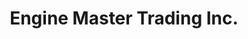 ---
title: "Engine Master Trading Inc."
url: /quezon-city/engine-master-trading-inc/
shop: Autoteile
---